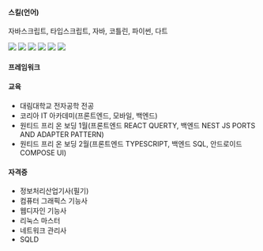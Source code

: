 #### 스킬(언어)
자바스크립트, 타입스크립트, 자바, 코틀린, 파이썬, 다트

<!-- <img src="https://img.shields.io/badge/[쓰고 싶은 텍스트]-[컬러 코드]?style=flat-square&logo=[브랜드 이름]&logoColor=white"/> -->

<img src="https://img.shields.io/badge/Javascript-F7DF1E?style=flat-square&logo=javascript&logoColor=white"/>
<img src="https://img.shields.io/badge/Tavascript-F7DF1E?style=flat-square&logo=javascript&logoColor=white"/>
<img src="https://img.shields.io/badge/Java-F7DF1E?style=flat-square&logo=javascript&logoColor=white"/>
<img src="https://img.shields.io/badge/Kotlin-F7DF1E?style=flat-square&logo=javascript&logoColor=white"/>
<img src="https://img.shields.io/badge/Python-F7DF1E?style=flat-square&logo=python&logoColor=white"/>
<img src="https://img.shields.io/badge/Dart-F7DF1E?style=flat-square&logo=dart&logoColor=white"/>




#### 프레임워크



#### 교육
- 대림대학교 전자공학 전공
- 코리아 IT 아카데미(프론트엔드, 모바일, 백엔드)
- 원티드 프리 온 보딩 1월(프론트엔드 REACT QUERTY, 백엔드 NEST JS PORTS AND ADAPTER PATTERN)
- 원티드 프리 온 보딩 2월(프론트엔드 TYPESCRIPT, 백엔드 SQL, 안드로이드 COMPOSE UI)

#### 자격증
- 정보처리산업기사(필기)
- 컴퓨터 그래픽스 기능사
- 웹디자인 기능사
- 리눅스 마스터
- 네트워크 관리사
- SQLD

